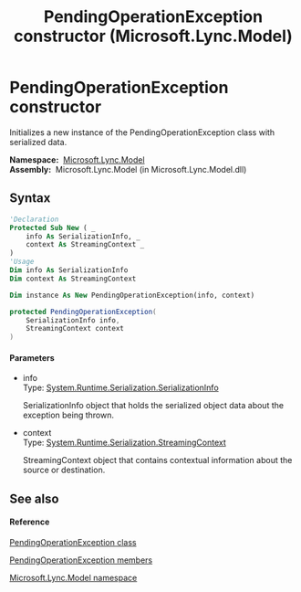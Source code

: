 ﻿---
title: PendingOperationException constructor  (Microsoft.Lync.Model)
TOCTitle: 'PendingOperationException constructor '
ms:assetid: M:Microsoft.Lync.Model.PendingOperationException.#ctor(System.Runtime.Serialization.SerializationInfo,System.Runtime.Serialization.StreamingContext)_DI_3_UC_OCS14MrefLyncWPF
ms:mtpsurl: https://msdn.microsoft.com/en-us/library/microsoft.lync.model.pendingoperationexception.pendingoperationexception(v=office.15)
ms:contentKeyID: 48592239
ms.date: 07/28/2014
mtps_version: v=office.15
f1_keywords:
- Microsoft.Lync.Model.PendingOperationException.PendingOperationException
dev_langs:
- CSharp
- JScript
- VB
- other
---

# PendingOperationException constructor

Initializes a new instance of the PendingOperationException class with serialized data.

**Namespace:**  [Microsoft.Lync.Model](microsoft-lync-model-namespace_2.md)  
**Assembly:**  Microsoft.Lync.Model (in Microsoft.Lync.Model.dll)

## Syntax

``` vb
'Declaration
Protected Sub New ( _
    info As SerializationInfo, _
    context As StreamingContext _
)
'Usage
Dim info As SerializationInfo
Dim context As StreamingContext

Dim instance As New PendingOperationException(info, context)
```

``` csharp
protected PendingOperationException(
    SerializationInfo info,
    StreamingContext context
)
```

#### Parameters

  - info  
    Type: [System.Runtime.Serialization.SerializationInfo](http://msdn2.microsoft.com/en-us/library/a9b6042e)  
    
    SerializationInfo object that holds the serialized object data about the exception being thrown.

<!-- end list -->

  - context  
    Type: [System.Runtime.Serialization.StreamingContext](http://msdn2.microsoft.com/en-us/library/t16abws5)  
    
    StreamingContext object that contains contextual information about the source or destination.

## See also

#### Reference

[PendingOperationException class](pendingoperationexception-class-microsoft-lync-model_2.md)

[PendingOperationException members](pendingoperationexception-members-microsoft-lync-model_2.md)

[Microsoft.Lync.Model namespace](microsoft-lync-model-namespace_2.md)

